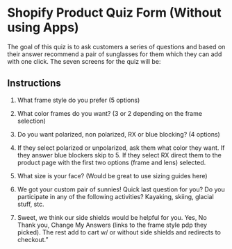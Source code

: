 # Shopify Product Quiz Form (Without using Apps)

The goal of this quiz is to ask customers a series of questions and based on their answer recommend a pair of sunglasses for them which they can add with one click. The seven screens for the quiz will be:

## Instructions

1. What frame style do you prefer (5 options)

2. What color frames do you want? (3 or 2 depending on the frame selection)
3. Do you want polarized, non polarized, RX or blue blocking? (4 options)
4. If they select polarized or unpolarized, ask them what color they want. If they answer blue blockers skip to 5. If they select RX direct them to the product page with the first two options (frame and lens) selected.
5. What size is your face? (Would be great to use sizing guides here)
6. We got your custom pair of sunnies! Quick last question for you? Do you participate in any of the following activities? Kayaking, skiing, glacial stuff, stc.
7. Sweet, we think our side shields would be helpful for you. Yes, No Thank you, Change My Answers (links to the frame style pdp they picked). The rest add to cart w/ or without side shields and redirects to checkout.”

